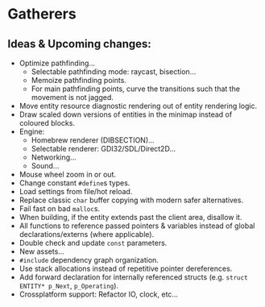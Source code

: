 # Gatherers

## Ideas & Upcoming changes:

- Optimize pathfinding...
  - Selectable pathfinding mode: raycast, bisection...
  - Memoize pathfinding points.
  - For main pathfinding points, curve the transitions such that the movement is not jagged.
- Move entity resource diagnostic rendering out of entity rendering logic.
- Draw scaled down versions of entities in the minimap instead of coloured blocks.
- Engine:
  - Homebrew renderer (DIBSECTION)...
  - Selectable renderer: GDI32/SDL/Direct2D...
  - Networking...
  - Sound...
- Mouse wheel zoom in or out.
- Change constant `#define`s types.
- Load settings from file/hot reload.
- Replace classic `char` buffer copying with modern safer alternatives.
- Fail fast on bad `malloc`s.
- When building, if the entity extends past the client area, disallow it.
- All functions to reference passed pointers & variables instead of global declarations/externs (where applicable).
- Double check and update `const` parameters.
- New assets...
- `#include` dependency graph organization.
- Use stack allocations instead of repetitive pointer dereferences.
- Add forward declaration for internally referenced structs (e.g. `struct ENTITY* p_Next`, `p_Operating`).
- Crossplatform support: Refactor IO, clock, etc...
